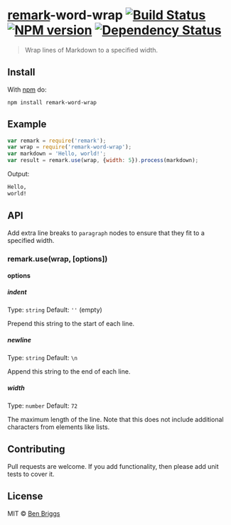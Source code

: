 # [remark]-word-wrap [![Build Status](https://travis-ci.org/ben-eb/remark-word-wrap.svg?branch=master)][ci] [![NPM version](https://badge.fury.io/js/remark-word-wrap.svg)][npm] [![Dependency Status](https://gemnasium.com/ben-eb/remark-word-wrap.svg)][deps]

> Wrap lines of Markdown to a specified width.


## Install

With [npm](https://npmjs.org/package/remark-word-wrap) do:

```
npm install remark-word-wrap
```


## Example

```javascript
var remark = require('remark');
var wrap = require('remark-word-wrap');
var markdown = 'Hello, world!';
var result = remark.use(wrap, {width: 5}).process(markdown);
```

Output:

```md
Hello,
world!
```


## API

Add extra line breaks to `paragraph` nodes to ensure that they fit to a
specified width.

### remark.use(wrap, [options])

#### options

##### indent

Type: `string`
Default: `''` (empty)

Prepend this string to the start of each line.

##### newline

Type: `string`
Default: `\n`

Append this string to the end of each line.

##### width

Type: `number`
Default: `72`

The maximum length of the line. Note that this does not include additional
characters from elements like lists.


## Contributing

Pull requests are welcome. If you add functionality, then please add unit tests
to cover it.


## License

MIT © [Ben Briggs](http://beneb.info)

[ci]: https://travis-ci.org/ben-eb/remark-word-wrap

[deps]: https://gemnasium.com/ben-eb/remark-word-wrap

[npm]: http://badge.fury.io/js/remark-word-wrap

[remark]: https://github.com/wooorm/remark
